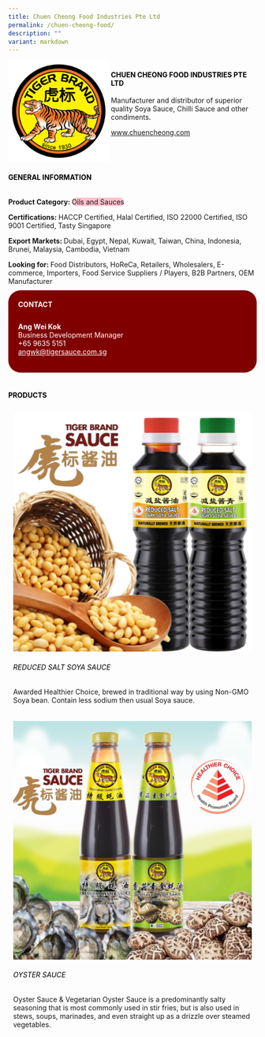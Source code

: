 ```yaml
---
title: Chuen Cheong Food Industries Pte Ltd
permalink: /chuen-cheong-food/
description: ""
variant: markdown
---
```

<div class="flex-paragraph">
	<div style="display: flex; flex-wrap: wrap;" class="flex-container">
		<div style="flex: 1 1 40%; display: block;" class="card sgds">
			<img src="/images/Chuen%20Cheong%20Food/chuen_cheong_food_logo.jpg">
		</div>
		<div style="flex: 1 1 58%; display: block; margin-left: 3px" class="card-sgds">
			<h4 style="text-transform: uppercase; color: black;"><b>Chuen Cheong Food Industries Pte Ltd</b></h4>
			<p>Manufacturer and distributor of superior quality Soya Sauce, Chilli Sauce and other condiments.</p>
			<p><a target="_blank" href="https://www.chuencheong.com">www.chuencheong.com</a></p>
		</div>
	</div>
</div>

<h4 style="text-transform: uppercase; color: black;">
	<b>General Information</b>
</h4>
<div style="display: flex; flex-wrap: wrap;" class="flex-container">
	<div style="flex: 1 1 65%; display: block; align-self: stretch" class="card sgds">
		<div class="flex-paragraph">
			<p>
				<b>Product Category: </b>
				<span style="background-color: pink; border-radius: 10px;">Oils and Sauces</span>
			</p>
			<p>
				<b>Certifications: </b>HACCP Certified, Halal Certified, ISO 22000 Certified, ISO 9001 Certified, Tasty Singapore
			</p>
			<p>
				<b>Export Markets: </b>Dubai, Egypt, Nepal, Kuwait, Taiwan, China, Indonesia, Brunei, Malaysia, Cambodia, Vietnam
			</p>
			<p style="margin-bottom: 10px;">
				<b>Looking for: </b>Food Distributors, HoReCa, Retailers, Wholesalers, E-commerce, Importers, Food Service Suppliers / Players, B2B Partners, OEM Manufacturer
			</p>
		</div>
	</div>
	<div style="flex: 1 1 35%; padding: 10px; display: block; background-color: maroon; border-radius: 25px; align-self: center;" class="card sgds">
		<h4 style="color: white; margin-top: 10px; margin-left: 10px;">CONTACT</h4>
		<div class="flex-paragraph">
			<p style="padding: 10px; color: white;">
				<b>Ang Wei Kok</b>
				<br>Business Development Manager<br>+65 9635 5151<br>
				<a style="color: white;" href="mailto:angwk@tigersauce.com.sg">angwk@tigersauce.com.sg</a>
			</p>
		</div>
	</div>
</div>
<br>
<h4 style="text-transform: uppercase; color: black;">
	<b>Products</b>
</h4>
<div style="display: flex; flex-wrap: wrap;">
	<div style="flex: 1 1 47%; margin: 10px; display: block;" class="card sgds">
		<div style="display: block;" class="flex-image">
			<img src="/images/Chuen%20Cheong%20Food/chuen_cheong_food_product_01.jpg">
		</div>
		<div class="flex-paragraph">
			<h6 style="text-transform: uppercase; color: black;">Reduced Salt Soya Sauce</h6>
			<p>Awarded Healthier Choice, brewed in traditional way by using Non-GMO Soya bean. Contain less sodium then usual Soya sauce.</p>
		</div>
	</div>
	<div style="flex: 1 1 47%; margin: 10px; display: block;" class="card sgds">
		<div style="display: block;" class="flex-image">
			<img src="/images/Chuen%20Cheong%20Food/chuen_cheong_food_product_02.jpg">
		</div>
		<div class="flex-paragraph">
			<h6 style="text-transform: uppercase; color: black;">Oyster Sauce</h6>
			<p>Oyster Sauce &amp; Vegetarian Oyster Sauce is a predominantly salty seasoning that is most commonly used in stir fries, but is also used in stews, soups, marinades, and even straight up as a drizzle over steamed vegetables.</p>
		</div>
	</div>
</div>